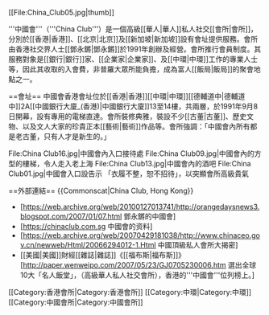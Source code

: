 [[File:China_Club05.jpg|thumb]]

'''中國會'''（'''China Club'''）是一個高級[[華人|華人]]私人社交[[會所|會所]]，分別於[[香港|香港]]、[[北京|北京]]及[[新加坡|新加坡]]設有會址提供服務。會所由香港社交界人士[[鄧永鏘|鄧永鏘]]於1991年創辦及經營。會所推行會員制度。其服務對象是[[銀行|銀行]]家、[[企業家|企業家]]、及[[中環|中環]]工作的專業人士等，因此其收取的入會費，非普羅大眾所能負擔，成為富人[[飯局|飯局]]的聚會地點之一。

==會址==
中國會香港會址位於[[香港|香港]][[中環|中環]][[德輔道中|德輔道中]]2A[[中國銀行大廈_(香港)|中國銀行大廈]]13至14樓，共兩層，於1991年9月8日開幕，設有專用的電梯直達。會所裝修典雅，裝設不少[[古董|古董]]、歷史文物、以及文人大家的珍貴正本[[藝術|藝術]]作品等。會所強調：「中國會內所有都是老古董，只有人才是新生的。」

<gallery>
File:China Club16.jpg|中國會內入口接待處
File:China Club09.jpg|中國會內的方型的樓梯，令人走入老上海
File:China Club13.jpg|中國會內的酒吧
File:China Club01.jpg|中國會入口設告示 「衣履不整，恕不招待」，以突顯會所高級貴氣
</gallery>

==外部連結==
{{Commonscat|China Club, Hong Kong}}
* [https://web.archive.org/web/20100127013741/http://orangedaysnews3.blogspot.com/2007/01/07.html 鄧永鏘的中國會]
* [https://chinaclub.com.sg 中國會的资料]
* [https://web.archive.org/web/20070429181038/http://www.chinaceo.gov.cn/newweb/Html/20066294012-1.Html 中國頂級私人會所大揭密]
* [[美國|美國]]財經[[雜誌|雜誌]]《[[福布斯|福布斯]]》[http://paper.wenweipo.com/2007/05/23/GJ0705230006.htm 選出全球10大「名人飯堂」，（高級華人私人社交會所），香港的'''中國會'''位列榜上。]

[[Category:香港會所|Category:香港會所]]
[[Category:中環|Category:中環]]
[[Category:中國會所|Category:中國會所]]